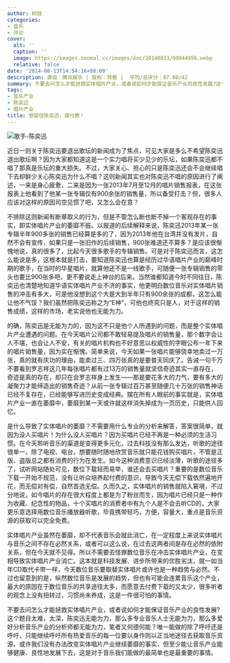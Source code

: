 ```yaml
---
author: 树娃
categories:
- 音乐
- 评论
cover:
  alt: ''
  caption: ''
  image: https://images.soomal.cc/images/doc/20140813/00044956.webp
  relative: false
date: '2014-08-13T14:54:16+08:00'
description: 源自：腾讯娱乐 | 版权：转载 |  平均/总评分：07.00/42
summary: 不要去问怎么才能拯救实体唱片产业，或者说如何才能保证音乐产业的良性发展?这个题目太难，太深，陈奕迅无能为力，那么多专业音乐人士无能为力，那么多爱好分析音乐产业的分析师都无能为力，笔者又何德何能？唯一能做的除了呼吁还是呼吁，只能继续呼吁所有热爱音乐的每一位要以身作则以正当地途径去获取音乐资源……
tags:
- 音乐产业
- 陈奕迅
- 唱片产业
title: 想留住陈奕迅，请付费！
---
```


![歌手-陈奕迅](https://images.soomal.cc/images/doc/20140813/00044956.webp)





近日一则关于陈奕迅要退出歌坛的新闻成为了焦点，可见大家是多么不希望陈奕迅退出歌坛啊？因为大家都知道这是一个实力唱将买少见少的乐坛，如果陈奕迅都不唱了那真是乐坛的重大损失。不过，大家关心、担心的只是陈奕迅还会不会继续唱下去却鲜少关心陈奕迅为什么不唱？这则新闻其实也对陈奕迅不唱的原因进行了阐述，一来是身心疲惫，二来是因为一张2013年7月至12月的唱片销售报表，在这张报表上他看到了他某一张专辑仅有900余张的销售量，所以备受打击？但，很多人应该对这样的原因司空见惯了吧，又怎么会在意？

不排除这则新闻有断章取义的行为，但是不管怎么断也断不掉一个客观存在的事实，即实体唱片产业的萎靡不振。以报道的后续解释来说，陈奕迅2013年某一张专辑半年900多张的销售已经算是多的了，因为2013年他在台湾并没有发片，自然不会有宣传，如果只是一张旧作的后续销售，900张难道还不算多？是应该很惭愧地说，真的很多了，比起今天很多歌手的专辑销售。可是对于陈奕迅而言，这怎么能说是多，这根本就是打击，要知道陈奕迅也算是经历过华语唱片产业的巅峰时期的歌手，在当时的华星唱片，就算他还不是一线歌手，可随便一张专辑销售的零头也要比900张多吧，更不要说走上神台的后来。当然谁都知道今时不同往日，陈奕迅也清楚地知道华语实体唱片产业不济的事实，他更明白数位音乐对实体唱片销售的冲击有多大，可是他没想到这个大是大到半年只有900余张的成都，这怎么能让他不气馁？我们虽然把陈奕迅称之为“E神”，可他也终究只是人，对于这样的销售成绩，这样的市场，老实说他也无能为力。

的确，陈奕迅是无能为力的，因为这不只是他个人所遇到的问题，而是整个实体唱片产业遭遇的问题。在今天唱片公司都不敢轻易提及唱片的销售量，那个数字会让人不堪，也会让人不安，有关的唱片机构也不好意思以权威性的字眼公布一年下来的唱片销售量，因为实在惭愧。简单来说，今天如果一张唱片能够侥幸地卖过一万张，真的就有庆功的理由，能卖过三、四万张真的是要普天同庆了。告诫一句千万不要看到罗志祥这几年每张唱片都有过13万的销售量就坚信奇迹其实一直存在，奇迹是真的存在，却只在会罗志祥身上发生――那是要花多大的力气，要有多大的凝聚力才能缔造出的销售奇迹？从前一张专辑过百万甚至随便几十万张的销售神话已经不复存在，已经能够写进历史变成经典。摆在所有人眼前的事实就是，实体唱片产业一直在萎靡中，萎靡到某一天或许就这样消失掉成为一页历史，只能供人回忆。

是什么导致了实体唱片的萎靡？不需要用什么专业的分析来解答，答案很简单，就因为没人买唱片！为什么没人买唱片？因为买唱片已经不再是一种必须的生活习惯。在今天聆听音乐的渠道是变得更多元化，过去科技没有那么发达，听歌的途径很单一，除了电视、电台，想要随时随地欣赏音乐就只能花钱购买唱片，不管是正版、盗版总之都有消费的行为在发生。如今这种消费意识已经淡薄，听歌的途径多了，试听网站随处可见，数位下载轻而易举，谁还会去买唱片？重要的是数位音乐下载一开始不规范，没有让听众培养起付费的意识，导致今天无偿下载依然遍地开花，而无偿对有偿，自然首选无偿。久而久之，实体唱片的销售就陷入窘境，不过分地说，如今唱片的存在很大程度上都是为了粉丝而生，因为唱片已经只是一种作为收藏、纪念性的物品，十个买唱片的消费者中有九个人是不会去听CD的，大家更乐意选择用数位音乐播放器听歌，毕竟携带轻巧，方便，容量大，重点是音乐资源的获取可以完全免费。

实体唱片产业虽然在萎靡，却不代表音乐会就此消亡，在一定程度上来说实体唱片与音乐之间不存在必然关系，或者可以这么说，在过去这两者间是存在必然的依附关系，但在今天就不见得。所以不需要去怪罪数位音乐在冲击实体唱片产业，在变相导致实体唱片产业消亡。这本就是科技发展、进步所带来的优胜劣汰，就一如当年CD取代卡带一样，今天数位音乐要取替实体唱片或许也是一种趋势与必然。不过也留意到的是，纵然数位音乐是发展的趋势，但也有可能会连累音乐这个产业，最大的原因在于数位音乐的共享途径太多，而愿意去付费下载的又太少，很多听者的观念上没有扭转过，习惯尚未养成，这是一件很可怕的事情。

不要去问怎么才能拯救实体唱片产业，或者说如何才能保证音乐产业的良性发展?这个题目太难，太深，陈奕迅无能为力，那么多专业音乐人士无能为力，那么多爱好分析音乐产业的分析师都无能为力，笔者又何德何能？唯一能做的除了呼吁还是呼吁，只能继续呼吁所有热爱音乐的每一位要以身作则以正当地途径去获取音乐资源，或许我们没有办法改变实体唱片产业继续萎靡的事实，但至少能让音乐产业能够健康、良性地发展下去，这是对于音乐我们能做的最简单也是最重要的事情。